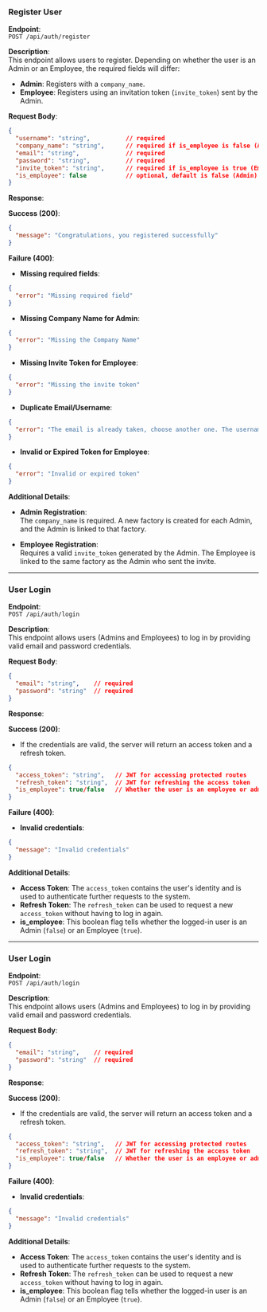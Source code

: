 ### Register User

**Endpoint**:  
`POST /api/auth/register`

**Description**:  
This endpoint allows users to register. Depending on whether the user is an Admin or an Employee, the required fields will differ:
- **Admin**: Registers with a `company_name`.
- **Employee**: Registers using an invitation token (`invite_token`) sent by the Admin.

**Request Body**:

```json
{
  "username": "string",          // required
  "company_name": "string",      // required if is_employee is false (Admin)
  "email": "string",             // required
  "password": "string",          // required
  "invite_token": "string",      // required if is_employee is true (Employee)
  "is_employee": false           // optional, default is false (Admin)
}
```

**Response**:

**Success (200)**:

```json
{
  "message": "Congratulations, you registered successfully"
}
```

**Failure (400)**:

- **Missing required fields**:

```json
{
  "error": "Missing required field"
}
```

- **Missing Company Name for Admin**:

```json
{
  "error": "Missing the Company Name"
}
```

- **Missing Invite Token for Employee**:

```json
{
  "error": "Missing the invite token"
}
```

- **Duplicate Email/Username**:

```json
{
  "error": "The email is already taken, choose another one. The username is already taken, choose another one."
}
```

- **Invalid or Expired Token for Employee**:

```json
{
  "error": "Invalid or expired token"
}
```

**Additional Details**:
- **Admin Registration**:  
  The `company_name` is required. A new factory is created for each Admin, and the Admin is linked to that factory.
  
- **Employee Registration**:  
  Requires a valid `invite_token` generated by the Admin. The Employee is linked to the same factory as the Admin who sent the invite.

--- 
### User Login

**Endpoint**:  
`POST /api/auth/login`

**Description**:  
This endpoint allows users (Admins and Employees) to log in by providing valid email and password credentials.

**Request Body**:

```json
{
  "email": "string",    // required
  "password": "string"  // required
}
```

**Response**:

**Success (200)**:

- If the credentials are valid, the server will return an access token and a refresh token.

```json
{
  "access_token": "string",   // JWT for accessing protected routes
  "refresh_token": "string",  // JWT for refreshing the access token
  "is_employee": true/false   // Whether the user is an employee or admin
}
```

**Failure (400)**:

- **Invalid credentials**:

```json
{
  "message": "Invalid credentials"
}
```

**Additional Details**:
- **Access Token**: The `access_token` contains the user's identity and is used to authenticate further requests to the system.
- **Refresh Token**: The `refresh_token` can be used to request a new `access_token` without having to log in again.
- **is_employee**: This boolean flag tells whether the logged-in user is an Admin (`false`) or an Employee (`true`).
---
### User Login

**Endpoint**:  
`POST /api/auth/login`

**Description**:  
This endpoint allows users (Admins and Employees) to log in by providing valid email and password credentials.

**Request Body**:

```json
{
  "email": "string",    // required
  "password": "string"  // required
}
```

**Response**:

**Success (200)**:

- If the credentials are valid, the server will return an access token and a refresh token.

```json
{
  "access_token": "string",   // JWT for accessing protected routes
  "refresh_token": "string",  // JWT for refreshing the access token
  "is_employee": true/false   // Whether the user is an employee or admin
}
```

**Failure (400)**:

- **Invalid credentials**:

```json
{
  "message": "Invalid credentials"
}
```

**Additional Details**:
- **Access Token**: The `access_token` contains the user's identity and is used to authenticate further requests to the system.
- **Refresh Token**: The `refresh_token` can be used to request a new `access_token` without having to log in again.
- **is_employee**: This boolean flag tells whether the logged-in user is an Admin (`false`) or an Employee (`true`).